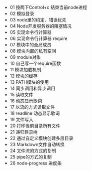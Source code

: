 - 01  按两下Control+c 结束当前node进程
- 02  模拟登录
- 03  node里的约定、错误优先
- 04  Node开发服务器的阻塞情况
- 05  实现命令行计算器
- 06  实现命令行计算器 require
- 07  模块中的全局成员
- 08  模块内部的私有空间
- 09  module对象
- 10  自己写一个require函数
- 11  模块加载机制
- 12  模块的缓存
- 13  PATH模块的使用
- 14  同步调用和异步调用
- 15  读取文件
- 16  动态显示歌词
- 17  以流的方式读取文件
- 18  readline 动态显示歌词 
- 19  文件写入
- 20  打印当前目录所有文件
- 21  递归目录树
- 22  通过自定义模块创建多层目录
- 23  Markdown文件自动转换
- 24  文件流的方式的复制
- 25  pipe的方式的复制
- 26  node-progress 进度条
